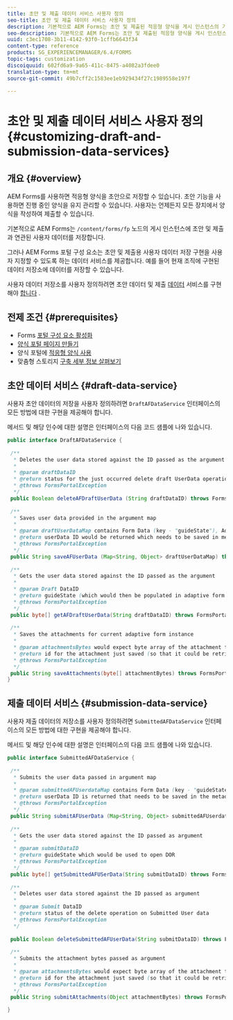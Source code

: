 ```yaml
---
title: 초안 및 제출 데이터 서비스 사용자 정의
seo-title: 초안 및 제출 데이터 서비스 사용자 정의
description: 기본적으로 AEM Forms는 초안 및 제출된 적응형 양식을 게시 인스턴스의 기본 노드에 저장합니다. 그러나 AEM Forms의 초안 및 제출 데이터 서비스를 구성하여 초안 및 제출된 적응형 양식의 저장소를 사용자 지정할 수 있습니다.
seo-description: 기본적으로 AEM Forms는 초안 및 제출된 적응형 양식을 게시 인스턴스의 기본 노드에 저장합니다. 그러나 AEM Forms의 초안 및 제출 데이터 서비스를 구성하여 초안 및 제출된 적응형 양식의 저장소를 사용자 지정할 수 있습니다.
uuid: c3ec1708-3b11-4142-93f0-1cffb6643f34
content-type: reference
products: SG_EXPERIENCEMANAGER/6.4/FORMS
topic-tags: customization
discoiquuid: 602fd6a9-9a65-411c-8475-a4082a3fdee0
translation-type: tm+mt
source-git-commit: 49b7cff2c1583ee1eb929434f27c1989558e197f

---
```



# 초안 및 제출 데이터 서비스 사용자 정의 {#customizing-draft-and-submission-data-services}

## 개요 {#overview}

AEM Forms를 사용하면 적응형 양식을 초안으로 저장할 수 있습니다. 초안 기능을 사용하면 진행 중인 양식을 유지 관리할 수 있습니다. 사용자는 언제든지 모든 장치에서 양식을 작성하여 제출할 수 있습니다.

기본적으로 AEM Forms는 `/content/forms/fp` 노드의 게시 인스턴스에 초안 및 제출과 연관된 사용자 데이터를 저장합니다.

그러나 AEM Forms 포털 구성 요소는 초안 및 제출용 사용자 데이터 저장 구현을 사용자 지정할 수 있도록 하는 데이터 서비스를 제공합니다. 예를 들어 현재 조직에 구현된 데이터 저장소에 데이터를 저장할 수 있습니다.

사용자 데이터 저장소를 사용자 정의하려면 초안 데이터 및 제출 [데이터](/help/forms/using/custom-draft-submission-data-services.md#p-draft-data-service-p) 서비스를 구현해야 [합니다](/help/forms/using/custom-draft-submission-data-services.md#p-submission-data-service-p) .

## 전제 조건 {#prerequisites}

* Forms [포털 구성 요소 활성화](/help/forms/using/enabling-forms-portal-components.md)
* [양식 포털 페이지 만들기](/help/forms/using/creating-form-portal-page.md)
* 양식 포털에 [적응형 양식 사용](/help/forms/using/draft-submission-component.md)
* 맞춤형 스토리지 [구축 세부 정보 살펴보기](/help/forms/using/draft-submission-component.md#customizing-the-storage)

## 초안 데이터 서비스 {#draft-data-service}

사용자 초안 데이터의 저장을 사용자 정의하려면 `DraftAFDataService` 인터페이스의 모든 방법에 대한 구현을 제공해야 합니다.

메서드 및 해당 인수에 대한 설명은 인터페이스의 다음 코드 샘플에 나와 있습니다.

```java
public interface DraftAFDataService {
 
 /**
  * Deletes the user data stored against the ID passed as the argument
  * 
  * @param draftDataID
  * @return status for the just occurred delete draft UserData operation 
  * @throws FormsPortalException
  */
 public Boolean deleteAFDraftUserData (String draftDataID) throws FormsPortalException;
 
 /**
  * Saves user data provided in the argument map
  * 
  * @param draftUserDataMap contains Form Data (key - "guideState"), Adaptive Form Name (Key - "guideName"), and Draft DataID (Key - "userDataID") in case of update
  * @return userData ID would be returned which needs to be saved in metadata node 
  * @throws FormsPortalException
  */
 public String saveAFUserData (Map<String, Object> draftUserDataMap) throws FormsPortalException;
 
 /**
  * Gets the user data stored against the ID passed as the argument
  * 
  * @param Draft DataID
  * @return guideState (which would then be populated in adaptive form to reload the draft) which is stored against draftDataID
  * @throws FormsPortalException
  */
 public byte[] getAFDraftUserData(String draftDataID) throws FormsPortalException;
 
 /**
  * Saves the attachments for current adaptive form instance 
  * 
  * @param attachmentsBytes would expect byte array of the attachment to be saved
  * @return id for the attachment just saved (so that it could be retrieved later)
  * @throws FormsPortalException
  */
 public String saveAttachments(byte[] attachmentBytes) throws FormsPortalException;
}
```

## 제출 데이터 서비스 {#submission-data-service}

사용자 제출 데이터의 저장소를 사용자 정의하려면 `SubmittedAFDataService` 인터페이스의 모든 방법에 대한 구현을 제공해야 합니다.

메서드 및 해당 인수에 대한 설명은 인터페이스의 다음 코드 샘플에 나와 있습니다.

```java
public interface SubmittedAFDataService {
 
 /**
  * Submits the user data passed in argument map
  * 
  * @param submittedAFUserdataMap contains Form Data (key - "guideState"), Adaptive Form Name (Key - "guideName"), and Draft DataID (Key - "userDataID")
  * @return userData ID is returned that needs to be saved in the metadata node
  * @throws FormsPortalException
  */
 public String submitAFUserData (Map<String, Object> submittedAFUserdataMap) throws FormsPortalException;
 
 /**
  * Gets the user data stored against the ID passed as argument
  * 
  * @param submitDataID
  * @return guideState which would be used to open DOR
  * @throws FormsPortalException
  */
 public byte[] getSubmittedAFUSerData(String submitDataID) throws FormsPortalException;
 
 /**
  * Deletes user data stored against the ID passed as argument
  * 
  * @param Submit DataID
  * @return status of the delete operation on Submitted User data
  * @throws FormsPortalException
  */
 
 public Boolean deleteSubmittedAFUserData(String submitDataID) throws FormsPortalException;
 
 /**
  * Submits the attachment bytes passed as argument
  * 
  * @param attachmentsBytes would expect byte array of the attachment to be saved
  * @return id for the attachment just saved (so that it could be retrieved later) 
  * @throws FormsPortalException
  */
 public String submitAttachments(Object attachmentBytes) throws FormsPortalException;

}
```


